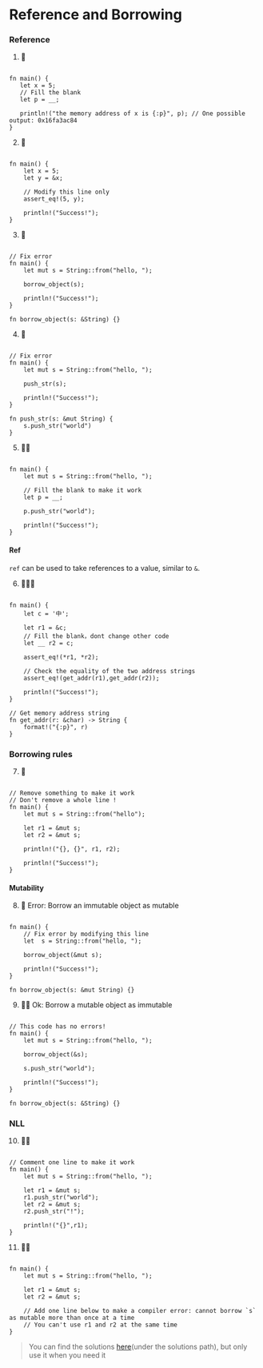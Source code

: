 # Reference and Borrowing

### Reference
1. 🌟
```rust,editable

fn main() {
   let x = 5;
   // Fill the blank
   let p = __;

   println!("the memory address of x is {:p}", p); // One possible output: 0x16fa3ac84
}
```

2. 🌟
```rust,editable

fn main() {
    let x = 5;
    let y = &x;

    // Modify this line only
    assert_eq!(5, y);

    println!("Success!");
}
```

3. 🌟
```rust,editable

// Fix error
fn main() {
    let mut s = String::from("hello, ");

    borrow_object(s);

    println!("Success!");
}

fn borrow_object(s: &String) {}
```

4. 🌟
```rust,editable

// Fix error
fn main() {
    let mut s = String::from("hello, ");

    push_str(s);

    println!("Success!");
}

fn push_str(s: &mut String) {
    s.push_str("world")
}
```

5. 🌟🌟
```rust,editable

fn main() {
    let mut s = String::from("hello, ");

    // Fill the blank to make it work
    let p = __;
    
    p.push_str("world");

    println!("Success!");
}
```

#### Ref
`ref` can be used to take references to a value, similar to `&`.

6. 🌟🌟🌟
```rust,editable

fn main() {
    let c = '中';

    let r1 = &c;
    // Fill the blank，dont change other code
    let __ r2 = c;

    assert_eq!(*r1, *r2);
    
    // Check the equality of the two address strings
    assert_eq!(get_addr(r1),get_addr(r2));

    println!("Success!");
}

// Get memory address string
fn get_addr(r: &char) -> String {
    format!("{:p}", r)
}
```

### Borrowing rules
7. 🌟
```rust,editable

// Remove something to make it work
// Don't remove a whole line !
fn main() {
    let mut s = String::from("hello");

    let r1 = &mut s;
    let r2 = &mut s;

    println!("{}, {}", r1, r2);

    println!("Success!");
}
```

#### Mutability
8. 🌟 Error: Borrow an immutable object as mutable
```rust,editable

fn main() {
    // Fix error by modifying this line
    let  s = String::from("hello, ");

    borrow_object(&mut s);

    println!("Success!");
}

fn borrow_object(s: &mut String) {}
```

9. 🌟🌟 Ok: Borrow a mutable object as immutable
```rust,editable

// This code has no errors!
fn main() {
    let mut s = String::from("hello, ");

    borrow_object(&s);
    
    s.push_str("world");

    println!("Success!");
}

fn borrow_object(s: &String) {}
```

### NLL
10. 🌟🌟
```rust,editable

// Comment one line to make it work
fn main() {
    let mut s = String::from("hello, ");

    let r1 = &mut s;
    r1.push_str("world");
    let r2 = &mut s;
    r2.push_str("!");
    
    println!("{}",r1);
}
```

11. 🌟🌟
```rust,editable

fn main() {
    let mut s = String::from("hello, ");

    let r1 = &mut s;
    let r2 = &mut s;

    // Add one line below to make a compiler error: cannot borrow `s` as mutable more than once at a time
    // You can't use r1 and r2 at the same time
}
```

> You can find the solutions [here](https://github.com/sunface/rust-by-practice/blob/master/solutions/ownership/borrowing.md)(under the solutions path), but only use it when you need it